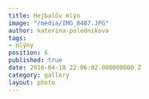 ```yaml
---
title: Hejbalův mlýn
image: "/media/IMG_8487.JPG"
author: katerina-polednikova
tags:
- mlýny
position: 6
published: true
date: 2016-04-18 22:06:02.000000000 Z
category: gallery
layout: photo
---
```

